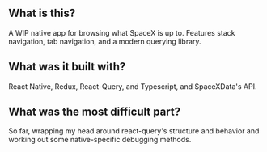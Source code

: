 ##  What is this?
A WIP native app for browsing what SpaceX is up to. Features stack navigation, tab navigation, and a modern querying library.

## What was it built with?
React Native, Redux, React-Query, and Typescript, and SpaceXData's API.

## What was the most difficult part?
So far, wrapping my head around react-query's structure and behavior and working out some native-specific debugging methods. 

